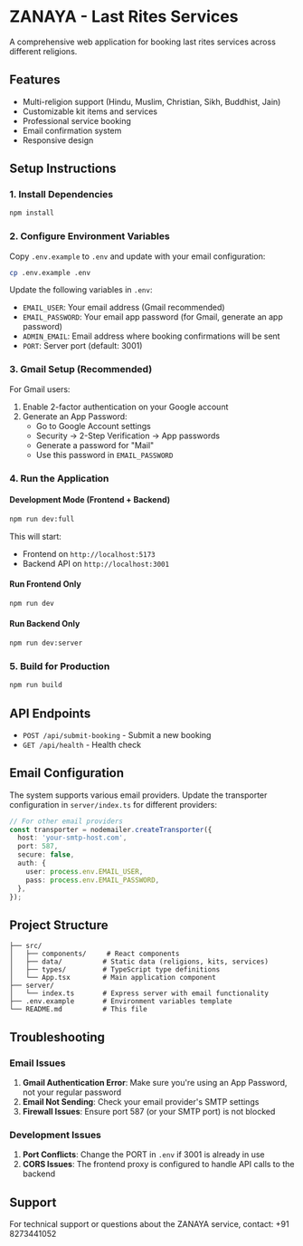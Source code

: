 # ZANAYA - Last Rites Services

A comprehensive web application for booking last rites services across different religions.

## Features

- Multi-religion support (Hindu, Muslim, Christian, Sikh, Buddhist, Jain)
- Customizable kit items and services
- Professional service booking
- Email confirmation system
- Responsive design

## Setup Instructions

### 1. Install Dependencies

```bash
npm install
```

### 2. Configure Environment Variables

Copy `.env.example` to `.env` and update with your email configuration:

```bash
cp .env.example .env
```

Update the following variables in `.env`:

- `EMAIL_USER`: Your email address (Gmail recommended)
- `EMAIL_PASSWORD`: Your email app password (for Gmail, generate an app password)
- `ADMIN_EMAIL`: Email address where booking confirmations will be sent
- `PORT`: Server port (default: 3001)

### 3. Gmail Setup (Recommended)

For Gmail users:

1. Enable 2-factor authentication on your Google account
2. Generate an App Password:
   - Go to Google Account settings
   - Security → 2-Step Verification → App passwords
   - Generate a password for "Mail"
   - Use this password in `EMAIL_PASSWORD`

### 4. Run the Application

#### Development Mode (Frontend + Backend)

```bash
npm run dev:full
```

This will start:
- Frontend on `http://localhost:5173`
- Backend API on `http://localhost:3001`

#### Run Frontend Only

```bash
npm run dev
```

#### Run Backend Only

```bash
npm run dev:server
```

### 5. Build for Production

```bash
npm run build
```

## API Endpoints

- `POST /api/submit-booking` - Submit a new booking
- `GET /api/health` - Health check

## Email Configuration

The system supports various email providers. Update the transporter configuration in `server/index.ts` for different providers:

```typescript
// For other email providers
const transporter = nodemailer.createTransporter({
  host: 'your-smtp-host.com',
  port: 587,
  secure: false,
  auth: {
    user: process.env.EMAIL_USER,
    pass: process.env.EMAIL_PASSWORD,
  },
});
```

## Project Structure

```
├── src/
│   ├── components/     # React components
│   ├── data/          # Static data (religions, kits, services)
│   ├── types/         # TypeScript type definitions
│   └── App.tsx        # Main application component
├── server/
│   └── index.ts       # Express server with email functionality
├── .env.example       # Environment variables template
└── README.md          # This file
```

## Troubleshooting

### Email Issues

1. **Gmail Authentication Error**: Make sure you're using an App Password, not your regular password
2. **Email Not Sending**: Check your email provider's SMTP settings
3. **Firewall Issues**: Ensure port 587 (or your SMTP port) is not blocked

### Development Issues

1. **Port Conflicts**: Change the PORT in `.env` if 3001 is already in use
2. **CORS Issues**: The frontend proxy is configured to handle API calls to the backend

## Support

For technical support or questions about the ZANAYA service, contact: +91 8273441052